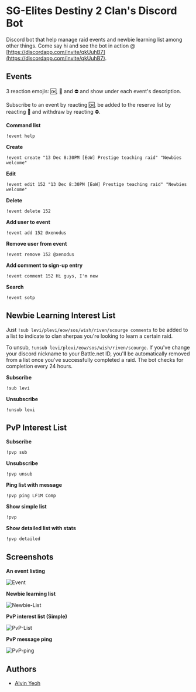 # SG-Elites Destiny 2 Clan's Discord Bot

Discord bot that help manage raid events and newbie learning list among other things. Come say hi and see the bot in action @ [https://discordapp.com/invite/qkUuhB7](https://discordapp.com/invite/qkUuhB7).

## Events

3 reaction emojis: :ok:, 🤔 and :no_entry: and show under each event's description.

Subscribe to an event by reacting :ok:, be added to the reserve list by reacting 🤔 and withdraw by reacting :no_entry:.

**Command list**

	!event help

**Create**

	!event create "13 Dec 8:30PM [EoW] Prestige teaching raid" "Newbies welcome"

**Edit**

	!event edit 152 "13 Dec 8:30PM [EoW] Prestige teaching raid" "Newbies welcome"

**Delete**

	!event delete 152

**Add user to event**

	!event add 152 @xenodus

**Remove user from event**

	!event remove 152 @xenodus

**Add comment to sign-up entry**

	!event comment 152 Hi guys, I'm new

**Search**

	!event sotp

## Newbie Learning Interest List

Just `!sub levi/plevi/eow/sos/wish/riven/scourge comments` to be added to a list to indicate to clan sherpas you're looking to learn a certain raid.

To unsub, `!unsub levi/plevi/eow/sos/wish/riven/scourge`. If you've change your discord nickname to your Battle.net ID, you'll be automatically removed from a list once you've successfully completed a raid. The bot checks for completion every 24 hours.

**Subscribe**

	!sub levi

**Unsubscribe**

	!unsub levi


## PvP Interest List

**Subscribe**

	!pvp sub

**Unsubscribe**

	!pvp unsub

**Ping list with message**

	!pvp ping LF1M Comp

**Show simple list**

	!pvp

**Show detailed list with stats**

	!pvp detailed


## Screenshots

**An event listing**

![Event](https://alvinyeoh.com/destiny/img/bot-event-sample.png "Event")

**Newbie learning list**

![Newbie-List](https://alvinyeoh.com/destiny/img/bot-newbie-sample.png "Newbie List")

**PvP interest list (Simple)**

![PvP-List](https://alvinyeoh.com/destiny/img/bot-pvp-sample.png "PvP List")

**PvP message ping**

![PvP-ping](https://alvinyeoh.com/destiny/img/bot-pvpping-sample.png "PvP Ping")


## Authors

* [Alvin Yeoh](https://github.com/xenodus)
